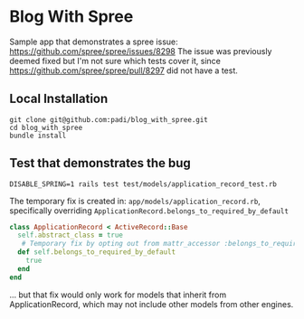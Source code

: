 # Blog With Spree

Sample app that demonstrates a spree issue: https://github.com/spree/spree/issues/8298
The issue was previously deemed fixed but I'm not sure which tests cover it,
since https://github.com/spree/spree/pull/8297 did not have a test.

## Local Installation

```
git clone git@github.com:padi/blog_with_spree.git
cd blog_with_spree
bundle install
```

## Test that demonstrates the bug

```
DISABLE_SPRING=1 rails test test/models/application_record_test.rb
```

The temporary fix is created in: `app/models/application_record.rb`,
specifically overriding `ApplicationRecord.belongs_to_required_by_default`

```ruby
class ApplicationRecord < ActiveRecord::Base
  self.abstract_class = true
   # Temporary fix by opting out from mattr_accessor :belongs_to_required_by_default
  def self.belongs_to_required_by_default
    true
  end
end
```

... but that fix would only work for models that inherit from ApplicationRecord,
which may not include other models from other engines.
